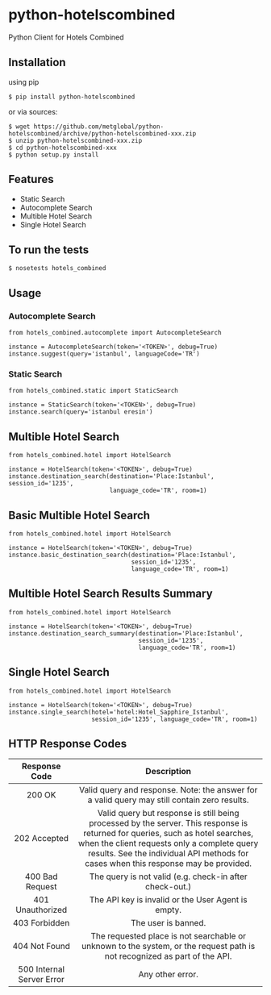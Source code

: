 python-hotelscombined
=================================

Python Client for Hotels Combined


## Installation

using pip

    $ pip install python-hotelscombined

or via sources:

    $ wget https://github.com/metglobal/python-hotelscombined/archive/python-hotelscombined-xxx.zip
    $ unzip python-hotelscombined-xxx.zip
    $ cd python-hotelscombined-xxx
    $ python setup.py install


## Features

* Static Search
* Autocomplete Search
* Multible Hotel Search
* Single Hotel Search


## To run the tests

    $ nosetests hotels_combined


## Usage

### Autocomplete Search

    from hotels_combined.autocomplete import AutocompleteSearch

    instance = AutocompleteSearch(token='<TOKEN>', debug=True)
    instance.suggest(query='istanbul', languageCode='TR')

### Static Search

    from hotels_combined.static import StaticSearch

    instance = StaticSearch(token='<TOKEN>', debug=True)
    instance.search(query='istanbul eresin')

## Multible Hotel Search

    from hotels_combined.hotel import HotelSearch

    instance = HotelSearch(token='<TOKEN>', debug=True)
    instance.destination_search(destination='Place:Istanbul', session_id='1235',
                                language_code='TR', room=1)

## Basic Multible Hotel Search

    from hotels_combined.hotel import HotelSearch

    instance = HotelSearch(token='<TOKEN>', debug=True)
    instance.basic_destination_search(destination='Place:Istanbul',
                                      session_id='1235',
                                      language_code='TR', room=1)


## Multible Hotel Search Results Summary

    from hotels_combined.hotel import HotelSearch

    instance = HotelSearch(token='<TOKEN>', debug=True)
    instance.destination_search_summary(destination='Place:Istanbul',
                                        session_id='1235',
                                        language_code='TR', room=1)

## Single Hotel Search

    from hotels_combined.hotel import HotelSearch

    instance = HotelSearch(token='<TOKEN>', debug=True)
    instance.single_search(hotel='hotel:Hotel_Sapphire_Istanbul',
                           session_id='1235', language_code='TR', room=1)


## HTTP Response Codes

|       Response Code       |                                                                                                                              Description                                                                                                                             |
|:-------------------------:|:--------------------------------------------------------------------------------------------------------------------------------------------------------------------------------------------------------------------------------------------------------------------:|
|           200 OK          |                                                                                     Valid query and response. Note: the answer for a valid query may still contain zero results.                                                                                     |
|        202 Accepted       | Valid query but response is still being processed by the server. This response is returned for queries, such as hotel searches, when the client requests only a complete query results. See the individual API methods for cases when this response may be provided. |
|      400 Bad Request      |                                                                                                        The query is not valid (e.g. check-in after check-out.)                                                                                                       |
| 401 Unauthorized          | The API key is invalid or the User Agent is empty.                                                                                                                                                                                                                   |
| 403 Forbidden             | The user is banned.                                                                                                                                                                                                                                                  |
| 404 Not Found             | The requested place is not searchable or unknown to the system, or the request path is not recognized as part of the API.                                                                                                                                            |
| 500 Internal Server Error | Any other error.                                                                                                                                                                                                                                                     |

